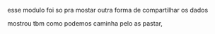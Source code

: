 esse modulo foi so pra mostar outra forma de compartilhar os dados

mostrou tbm como podemos caminha pelo as pastar,

